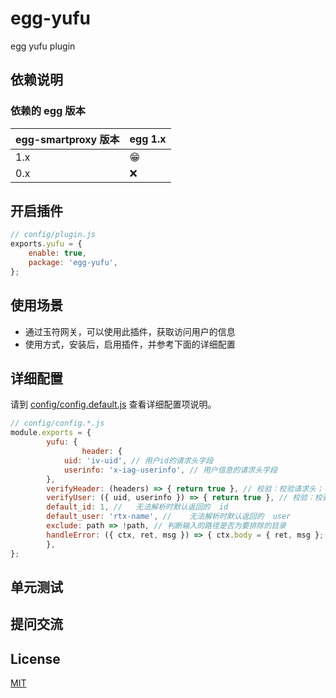 # egg-yufu

egg yufu plugin

<!--
Description here.
-->

## 依赖说明

### 依赖的 egg 版本

egg-smartproxy 版本 | egg 1.x
--- | ---
1.x | 😁
0.x | ❌

## 开启插件

```js
// config/plugin.js
exports.yufu = {
	enable: true,
	package: 'egg-yufu',
};

```

## 使用场景

- 通过玉符网关，可以使用此插件，获取访问用户的信息
- 使用方式，安装后，启用插件，并参考下面的详细配置

## 详细配置

请到 [config/config.default.js](config/config.default.js) 查看详细配置项说明。
```js
// config/config.*.js
module.exports = {
		yufu: {
				header: {
			uid: 'iv-uid', // 用户id的请求头字段
			userinfo: 'x-iag-userinfo', // 用户信息的请求头字段
		},
		verifyHeader: (headers) => { return true }, // 校验：校验请求头；
		verifyUser: ({ uid, userinfo }) => { return true }, // 校验：校验解析出来的用户信息；
		default_id: 1, //	无法解析时默认返回的	id
		default_user: 'rtx-name', //	无法解析时默认返回的	user
		exclude: path => !path, // 判断输入的路径是否为要排除的目录
		handleError: ({ ctx, ret, msg }) => { ctx.body = { ret, msg }; }, // 如何处理错误
		},
};
```

## 单元测试

<!-- 描述如何在单元测试中使用此插件，例如 schedule 如何触发。无则省略。-->

## 提问交流

## License

[MIT](LICENSE)
